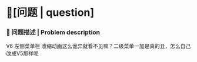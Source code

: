 # 🧐[问题 | question]

### 🧐 问题描述 | Problem description

V6 左侧菜单栏 收缩动画这么诡异就看不见嘛？二级菜单一加是真的丑，怎么自己改成V5那样呢

